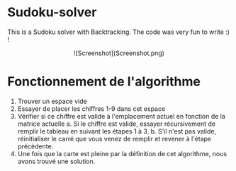# Sudoku-solver
This is a Sudoku solver with Backtracking. The code was very fun to write :) !

<p align="center">
  ![Screenshot](Screenshot.png)
</p>

# Fonctionnement de l'algorithme

1) Trouver un espace vide
2) Essayer de placer les chiffres 1-9 dans cet espace
3) Vérifier si ce chiffre est valide à l'emplacement actuel en fonction de la matrice actuelle
  a. Si le chiffre est valide, essayer récursivement de remplir le tableau en suivant les étapes 1 à 3.
  b. S'il n'est pas valide, réinitialiser le carré que vous venez de remplir et revener à l'étape précédente.
4) Une fois que la carte est pleine par la définition de cet algorithme, nous avons trouvé une solution.

